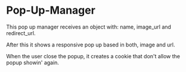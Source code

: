 # Pop-Up-Manager

This pop up manager receives an object with: name, image_url and redirect_url. 

After this it shows a responsive pop up based in both, image and url.

When the user close the popup, it creates a cookie that don't allow the popup showin' again.


